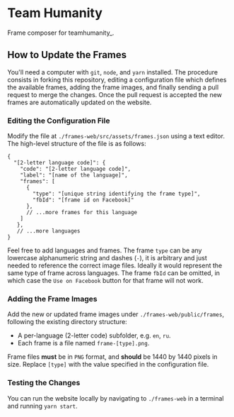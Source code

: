 # Team Humanity
Frame composer for teamhumanity_.

## How to Update the Frames

You'll need a computer with `git`, `node`, and `yarn` installed. The procedure consists in forking this repository, editing a configuration file which defines the available frames, adding the frame images, and finally sending a pull request to merge the changes. Once the pull request is accepted the new frames are automatically updated on the website.

### Editing the Configuration File

Modify the file at `./frames-web/src/assets/frames.json` using a text editor. The high-level structure of the file is as follows:

```
{
  "[2-letter language code]": {
    "code": "[2-letter language code]",
    "label": "[name of the language]",
    "frames": [
      {
        "type": "[unique string identifying the frame type]",
        "fbId": "[frame id on Facebook]"
      },
      // ...more frames for this language
    ]
   },
   // ...more languages
}

```

Feel free to add languages and frames. The frame `type` can be any lowercase alphanumeric string and dashes (`-`), it is arbitrary and just needed to reference the correct image files. Ideally it would represent the same type of frame across languages. The frame `fbId` can be omitted, in which case the `Use on Facebook` button for that frame will not work.

### Adding the Frame Images

Add the new or updated frame images under `./frames-web/public/frames`, following the existing directory structure:

- A per-language (2-letter code) subfolder, e.g. `en`, `ru`.
- Each frame is a file named `frame-[type].png`. 

Frame files **must** be in `PNG` format, and **should** be 1440 by 1440 pixels in size. Replace `[type]` with the value specified in the configuration file.

### Testing the Changes

You can run the website locally by navigating to `./frames-web` in a terminal and running `yarn start`.
